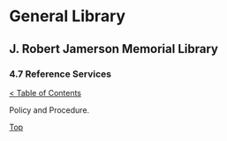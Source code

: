 [0]: ../README.md
[4.7]: reference-services.md

# General Library
## J. Robert Jamerson Memorial Library
### 4.7 Reference Services
[< Table of Contents][0]

Policy and Procedure.

[Top][4.7]